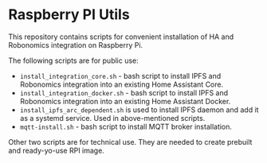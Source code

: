 # Raspberry PI Utils

This repository contains scripts for convenient installation of HA and Robonomics integration on Raspberry Pi.

The following scripts are for public use:

 - `install_integration_core.sh` - bash script to install IPFS and Robonomics integration into an existing Home Assistant Core.
 - `install_integration_docker.sh` - bash script to install IPFS and Robonomics integration into an existing Home Assistant Docker.
 - `install_ipfs_arc_dependent.sh` is used to install IPFS daemon and add it as a systemd service. Used in above-mentioned scripts.
 - `mqtt-install.sh` - bash script to install MQTT broker installation.


Other two scripts are for technical use. They are needed to create prebuilt and ready-yo-use RPI image.